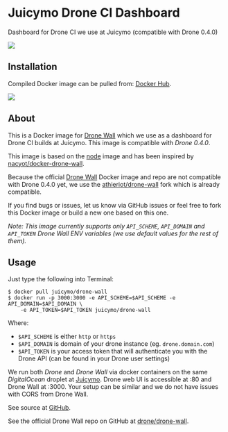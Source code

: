 # Juicymo Drone CI Dashboard

Dashboard for Drone CI we use at Juicymo (compatible with Drone 0.4.0)

[![](https://badge.imagelayers.io/juicymo/drone-wall:latest.svg)](https://imagelayers.io/?images=juicymo/drone-wall:latest 'Get your own badge on imagelayers.io')

## Installation

Compiled Docker image can be pulled from: [Docker Hub](https://hub.docker.com/r/juicymo/drone-wall/).

![](http://dockeri.co/image/juicymo/drone-wall)

## About

This is a Docker image for [Drone Wall](https://github.com/drone/drone-wall) which we use as a dashboard for Drone CI builds at Juicymo. This image is compatible with *Drone 0.4.0*.

This image is based on the [node](https://hub.docker.com/_/node/) image and has been inspired by [nacyot/docker-drone-wall](https://github.com/nacyot/docker-drone-wall).

Because the official [Drone Wall](https://github.com/drone/drone-wall) Docker image and repo are not compatible with Drone 0.4.0 yet, we use the [athieriot/drone-wall](https://github.com/athieriot/drone-wall) fork which is already compatible.

If you find bugs or issues, let us know via GitHub issues or feel free to fork this Docker image or build a new one based on this one.

*Note: This image currently supports only `API_SCHEME`, `API_DOMAIN` and `API_TOKEN` Drone Wall ENV variables (we use default values for the rest of them).*

## Usage

Just type the following into Terminal:

```
$ docker pull juicymo/drone-wall
$ docker run -p 3000:3000 -e API_SCHEME=$API_SCHEME -e API_DOMAIN=$API_DOMAIN \
	-e API_TOKEN=$API_TOKEN juicymo/drone-wall
```

Where:

* `$API_SCHEME` is either `http` or `https`
* `$API_DOMAIN` is domain of your drone instance (eg. `drone.domain.com`)
* `$API_TOKEN` is your access token that will authenticate you with the Drone API (can be found in your Drone user settings)

We run both *Drone* and *Drone Wall* via docker containers on the same *DigitalOcean* droplet at [Juicymo](http://www.juicymo.cz). 
Drone web UI is accessible at :80 and Drone Wall at :3000. Your setup can be similar and we do not have issues with CORS from Drone Wall.

See source at [GitHub](https://github.com/Juicymo/drone-wall).

See the official Drone Wall repo on GitHub at [drone/drone-wall](https://github.com/drone/drone-wall).